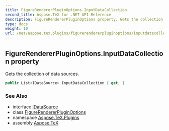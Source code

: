```yaml
---
title: FigureRendererPluginOptions.InputDataCollection
second_title: Aspose.TeX for .NET API Reference
description: FigureRendererPluginOptions property. Gets the collection of data sources
type: docs
weight: 10
url: /net/aspose.tex.plugins/figurerendererpluginoptions/inputdatacollection/
---
```

## FigureRendererPluginOptions.InputDataCollection property

Gets the collection of data sources.

```csharp
public List<IDataSource> InputDataCollection { get; }
```

### See Also

* interface [IDataSource](../../idatasource/)
* class [FigureRendererPluginOptions](../)
* namespace [Aspose.TeX.Plugins](../../figurerendererpluginoptions/)
* assembly [Aspose.TeX](../../../)



